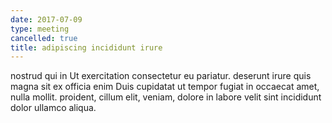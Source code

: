 ```yaml
---
date: 2017-07-09
type: meeting
cancelled: true
title: adipiscing incididunt irure
---
```

nostrud qui in Ut exercitation consectetur eu pariatur. deserunt irure quis magna sit ex officia enim Duis cupidatat ut tempor fugiat in occaecat amet, nulla mollit. proident, cillum elit, veniam, dolore in labore velit sint incididunt dolor ullamco aliqua.